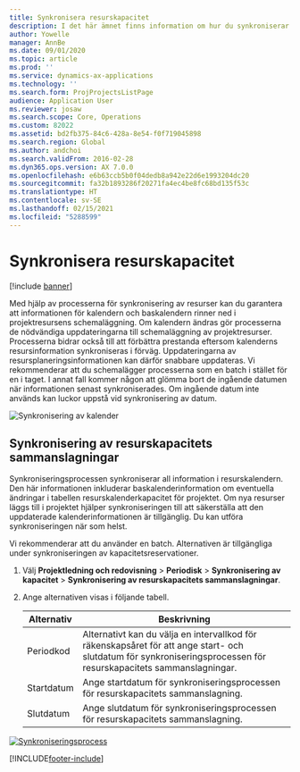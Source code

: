 ```yaml
---
title: Synkronisera resurskapacitet
description: I det här ämnet finns information om hur du synkroniserar en resurs kapacitet för kalendrar och projekt.
author: Yowelle
manager: AnnBe
ms.date: 09/01/2020
ms.topic: article
ms.prod: ''
ms.service: dynamics-ax-applications
ms.technology: ''
ms.search.form: ProjProjectsListPage
audience: Application User
ms.reviewer: josaw
ms.search.scope: Core, Operations
ms.custom: 82022
ms.assetid: bd2fb375-84c6-428a-8e54-f0f719045898
ms.search.region: Global
ms.author: andchoi
ms.search.validFrom: 2016-02-28
ms.dyn365.ops.version: AX 7.0.0
ms.openlocfilehash: e6b63ccb5b0f04dedb8a942e22d6e1993204dc20
ms.sourcegitcommit: fa32b1893286f20271fa4ec4be8fc68bd135f53c
ms.translationtype: HT
ms.contentlocale: sv-SE
ms.lasthandoff: 02/15/2021
ms.locfileid: "5288599"
---
```

# <a name="synchronize-resource-capacity"></a>Synkronisera resurskapacitet

[!include [banner](../includes/banner.md)]

Med hjälp av processerna för synkronisering av resurser kan du garantera att informationen för kalendern och baskalendern rinner ned i projektresursens schemaläggning. Om kalendern ändras gör processerna de nödvändiga uppdateringarna till schemaläggning av projektresurser. Processerna bidrar också till att förbättra prestanda eftersom kalenderns resursinformation synkroniseras i förväg. Uppdateringarna av resursplaneringsinformationen kan därför snabbare uppdateras. Vi rekommenderar att du schemalägger processerna som en batch i stället för en i taget. I annat fall kommer någon att glömma bort de ingående datumen när informationen senast synkroniserades. Om ingående datum inte används kan luckor uppstå vid synkronisering av datum.

![Synkronisering av kalender](./media/projectresourcing04-1024x471.jpg)

## <a name="synchronize-resource-capacity-roll-ups"></a>Synkronisering av resurskapacitets sammanslagningar

Synkroniseringsprocessen synkroniserar all information i resurskalendern. Den här informationen inkluderar baskalenderinformation om eventuella ändringar i tabellen resurskalenderkapacitet för projektet. Om nya resurser läggs till i projektet hjälper synkroniseringen till att säkerställa att den uppdaterade kalenderinformationen är tillgänglig. Du kan utföra synkroniseringen när som helst.

Vi rekommenderar att du använder en batch. Alternativen är tillgängliga under synkroniseringen av kapacitetsreservationer.

1. Välj **Projektledning och redovisning** &gt; **Periodisk** &gt; **Synkronisering av kapacitet** &gt; **Synkronisering av resurskapacitets sammanslagningar**.
2. Ange alternativen visas i följande tabell.

    | Alternativ      | Beskrivning |
    |-------------|-------------|
    | Periodkod | Alternativt kan du välja en intervallkod för räkenskapsåret för att ange start- och slutdatum för synkroniseringsprocessen för resurskapacitets sammanslagningar. |
    | Startdatum  | Ange startdatum för synkroniseringsprocessen för resurskapacitets sammanslagning. |
    | Slutdatum    | Ange slutdatum för synkroniseringsprocessen för resurskapacitets sammanslagning. |

[![Synkroniseringsprocess](./media/projectresourcing09.jpg)](./media/projectresourcing09.jpg)


[!INCLUDE[footer-include](../includes/footer-banner.md)]